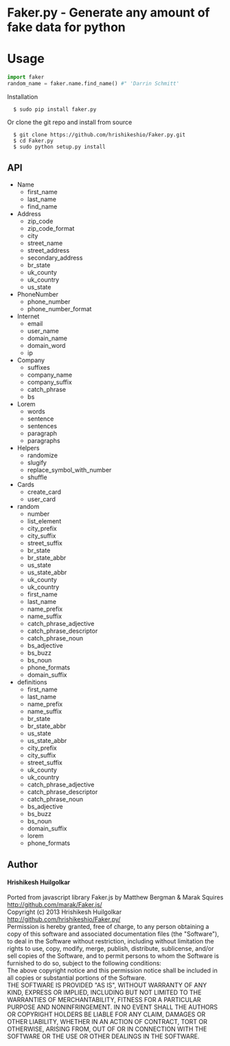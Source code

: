 Faker.py - Generate any amount of fake data for python
========

Usage
======
```python
import faker
random_name = faker.name.find_name() #" 'Darrin Schmitt'
```
Installation

      $ sudo pip install faker.py

Or clone the git repo and install from source

      $ git clone https://github.com/hrishikeshio/Faker.py.git
      $ cd Faker.py
      $ sudo python setup.py install

## API
<ul><li>Name<ul><li>first_name</li><li>last_name</li><li>find_name</li></ul></li><li>Address<ul><li>zip_code</li><li>zip_code_format</li><li>city</li><li>street_name</li><li>street_address</li><li>secondary_address</li><li>br_state</li><li>uk_county</li><li>uk_country</li><li>us_state</li></ul></li><li>PhoneNumber<ul><li>phone_number</li><li>phone_number_format</li></ul></li><li>Internet<ul><li>email</li><li>user_name</li><li>domain_name</li><li>domain_word</li><li>ip</li></ul></li><li>Company<ul><li>suffixes</li><li>company_name</li><li>company_suffix</li><li>catch_phrase</li><li>bs</li></ul></li><li>Lorem<ul><li>words</li><li>sentence</li><li>sentences</li><li>paragraph</li><li>paragraphs</li></ul></li><li>Helpers<ul><li>randomize</li><li>slugify</li><li>replace_symbol_with_number</li><li>shuffle</li></ul><li>Cards<ul><li>create_card</li><li>user_card</li></ul></li><li>random<ul><li>number</li><li>list_element</li><li>city_prefix</li><li>city_suffix</li><li>street_suffix</li><li>br_state</li><li>br_state_abbr</li><li>us_state</li><li>us_state_abbr</li><li>uk_county</li><li>uk_country</li><li>first_name</li><li>last_name</li><li>name_prefix</li><li>name_suffix</li><li>catch_phrase_adjective</li><li>catch_phrase_descriptor</li><li>catch_phrase_noun</li><li>bs_adjective</li><li>bs_buzz</li><li>bs_noun</li><li>phone_formats</li><li>domain_suffix</li></ul></li><li>definitions<ul><li>first_name</li><li>last_name</li><li>name_prefix</li><li>name_suffix</li><li>br_state</li><li>br_state_abbr</li><li>us_state</li><li>us_state_abbr</li><li>city_prefix</li><li>city_suffix</li><li>street_suffix</li><li>uk_county</li><li>uk_country</li><li>catch_phrase_adjective</li><li>catch_phrase_descriptor</li><li>catch_phrase_noun</li><li>bs_adjective</li><li>bs_buzz</li><li>bs_noun</li><li>domain_suffix</li><li>lorem</li><li>phone_formats</li></ul></li></ul>

## Author
#### Hrishikesh Huilgolkar
Ported from javascript library Faker.js by Matthew Bergman & Marak Squires http://github.com/marak/Faker.js/
<br/>
Copyright (c) 2013 Hrishikesh Huilgolkar http://github.com/hrishikeshio/Faker.py/
<br/>
Permission is hereby granted, free of charge, to any person obtaining
a copy of this software and associated documentation files (the
"Software"), to deal in the Software without restriction, including
without limitation the rights to use, copy, modify, merge, publish,
distribute, sublicense, and/or sell copies of the Software, and to
permit persons to whom the Software is furnished to do so, subject to
the following conditions:
<br/>
The above copyright notice and this permission notice shall be
included in all copies or substantial portions of the Software.
<br/>
THE SOFTWARE IS PROVIDED "AS IS", WITHOUT WARRANTY OF ANY KIND,
EXPRESS OR IMPLIED, INCLUDING BUT NOT LIMITED TO THE WARRANTIES OF
MERCHANTABILITY, FITNESS FOR A PARTICULAR PURPOSE AND
NONINFRINGEMENT. IN NO EVENT SHALL THE AUTHORS OR COPYRIGHT HOLDERS BE
LIABLE FOR ANY CLAIM, DAMAGES OR OTHER LIABILITY, WHETHER IN AN ACTION
OF CONTRACT, TORT OR OTHERWISE, ARISING FROM, OUT OF OR IN CONNECTION
WITH THE SOFTWARE OR THE USE OR OTHER DEALINGS IN THE SOFTWARE.